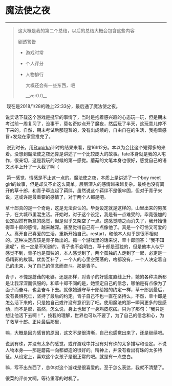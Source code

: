 # 魔法使之夜

---

> 这大概是我的第二个总结，以后的总结大概会包含这些内容
>
> 剧透警告
>
> * 游戏时常
>
> * 个人评分
>
> * 人物排行
>
>   大概还会有一些东西，吧
>
>   \_\_ver0.0\_\_

​	现在是2018/1/28的晚上22:33分，最后通了魔法使之夜。

​	说实话下载这个游戏是挺早的事情了，当时是抱着感兴趣的心态玩一玩，但是期末考试前一周复习了，没事干，莫名奇妙点开了魔夜，然后玩了半天，这玩意儿停不下来的。自然，期末考试后那短暂的，没有出成绩的，自由自在的生活，我抱着感冒+发烧在家里推完了。

​	说到时长，用[Etupirka](https://github.com/Aixile/Etupirka)计时的结果来看，是16h12分。本以为会比这个短得多的来着。没想到魔法使之夜还算是讲述了一个比较庞大的故事。fate本身就是我的入宅作，很亲切，这是我玩的时候的第一感觉。蘑菇的文笔本身也很好，感觉自己的语文水平上升了一大截了啊（

​	第一感觉，情感是不止这一点的。魔法使之夜，本质上是讲述了一个boy meet girl的故事，但是却又不止这么简单。层层深入的感情越来越复杂。最终也没有离开的草十郎，和青子牵连起了羁绊，虽然说这个羁绊不是很牢固，但对于青子来说，这或许是最重要的感情了，对于两个人都是吧。

​	草十郎真的是一个奇葩，这是无法否认的。毕竟设定就是这样的，山里出来的男孩子，在大城市里混生活。开始时，对于这个设定，我是有一点难受的。毕竟强加的设定固然有新意的感觉，但是似乎又架空了一点。这感觉随之而消失了，我开始懂得草十郎的感情，越来越深。甚至觉得自己有一点像他了。真是一个可怜又可爱的人。离开自己喜爱的生活，重新开始自己。restart，和他本人似乎是很不相似的。这种决定应该是青子做出的。抓一个游戏里的话来说，草十郎回答：“我不知道呢”，他一定是不知道的。青子也不会明白。草十郎是孤独的，但是他本人似乎感觉不到，青子也是孤独的，本人感觉到了，两个孤独的人走到了一起，必定是一场精彩的故事。优势互补了，一个人的心里空荡荡的，啥都没有，一个人决定着自己的未来，为了自己的信念而奋斗。那是青子。

​	青子，不愧是蘑菇的老婆。还是那样，对青子的好感度直线上升，她的各种决断都是让我深深而佩服的。和草十郎不同的是，她坚定自己的信念，哪怕是有点像为了面子而奋斗，也会奋斗下去。就像她遵守草十郎给她的约定一样，草十郎到最后，没有畏惧死亡，坚持了最后的约定。青子自己不也一直在坚持么，不然，草十郎是怎么活下来的，只是她自己或许没有意识到了吧。使用魔法的那一瞬间更多的是感动，而不是燃，虽然，怎么说，身上也起了一身鸡皮疙瘩。只为了那句：“我只是想让他活下去啊！”，按我的理解，世界也可以不要了，为了自己的信念和心，为了救草十郎。正片最后那里，

​	嘛，大概是因为感冒的原因，这文不是很清晰，自己也感觉出来了，还是继续吧。

​	说到有珠，并没有太多的感觉，或许游戏中并没有对有珠的太多描写和设定。不说人物本身——那是蘑菇一向都塑造的很好的。精神上，并没有看出有珠的太多特征。从设定上，喜欢这个女孩子是很正常的吧。就是有一点空白。

​	嘛，写不出东西了，总体对这个游戏是很喜爱的。至于怎么表达，我就不清楚了。

很菜的评价文啊，等待重写的时机了。
